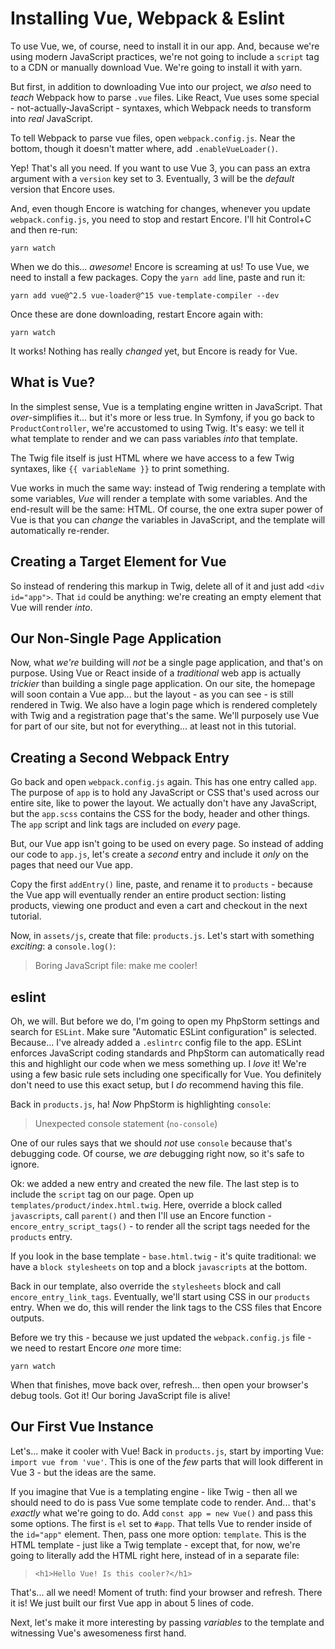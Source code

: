 # Installing Vue, Webpack & Eslint

To use Vue, we, of course, need to install it in our app. And, because we're
using modern JavaScript practices, we're not going to include a `script` tag
to a CDN or manually download Vue. We're going to install it with yarn.

But first, in addition to downloading Vue into our project, we *also* need to
*teach* Webpack how to parse `.vue` files. Like React, Vue uses some special -
not-actually-JavaScript - syntaxes, which Webpack needs to transform into *real*
JavaScript.

To tell Webpack to parse vue files, open `webpack.config.js`. Near the bottom,
though it doesn't matter where, add `.enableVueLoader()`.

Yep! That's all you need. If you want to use Vue 3, you can pass an extra argument
with a `version` key set to 3. Eventually, 3 will be the *default* version that
Encore uses.

And, even though Encore is watching for changes, whenever you update
`webpack.config.js`, you need to stop and restart Encore. I'll hit Control+C and
then re-run:

```terminal
yarn watch
```

When we do this... *awesome*! Encore is screaming at us! To use Vue, we need to
install a few packages. Copy the `yarn add` line, paste and run it:

```terminal-silent
yarn add vue@^2.5 vue-loader@^15 vue-template-compiler --dev
```

Once these are done downloading, restart Encore again with:

```terminal
yarn watch
```

It works! Nothing has really *changed* yet, but Encore is ready for Vue.

## What is Vue?

In the simplest sense, Vue is a templating engine written in JavaScript. That
*over*-simplifies it... but it's more or less true. In Symfony, if you go back to
`ProductController`, we're accustomed to using Twig. It's easy: we
tell it what template to render and we can pass variables *into* that template.

The Twig file itself is just HTML where we have access to a few Twig syntaxes,
like `{{ variableName }}` to print something.

Vue works in much the same way: instead of Twig rendering a template with some
variables, *Vue* will render a template with some variables. And the end-result
will be the same: HTML. Of course, the one extra super power of Vue is that you
can *change* the variables in JavaScript, and the template will automatically
re-render.

## Creating a Target Element for Vue

So instead of rendering this markup in Twig, delete all of it and just add
`<div id="app">`. That `id` could be anything: we're creating an empty element
that Vue will render *into*.

## Our Non-Single Page Application

Now, what *we're* building will *not* be a single page application, and that's
on purpose. Using Vue or React inside of a *traditional* web app is actually
*trickier* than building a single page application. On our site, the homepage
will soon contain a Vue app... but the layout - as you can see - is still rendered
in Twig. We also have a login page which is rendered completely with Twig and
a registration page that's the same. We'll purposely use Vue for part of our
site, but not for everything... at least not in this tutorial.

## Creating a Second Webpack Entry

Go back and open `webpack.config.js` again. This has one entry called `app`.
The purpose of `app` is to hold any JavaScript or CSS that's used across our entire
site, like to power the layout. We actually don't have any JavaScript,
but the `app.scss` contains the CSS for the body, header and other things. The
`app` script and link tags are included on *every* page.

But, our Vue app isn't going to be used on every page. So instead of adding our
code to `app.js`, let's create a *second* entry and include it *only* on the pages
that need our Vue app.

Copy the first `addEntry()` line, paste, and rename it to `products` - because
the Vue app will eventually render an entire product section: listing products,
viewing one product and even a cart and checkout in the next tutorial.

Now, in `assets/js`, create that file: `products.js`. Let's start with something
*exciting*: a `console.log()`:

> Boring JavaScript file: make me cooler!

## eslint

Oh, we will. But before we do, I'm going to open my PhpStorm settings and
search for `ESLint`. Make sure "Automatic ESLint configuration" is selected.
Because... I've already added a `.eslintrc` config file to the app. ESLint enforces
JavaScript coding standards and PhpStorm can automatically read this and highlight
our code when we mess something up. I *love* it! We're using a few basic rule sets
including one specifically for Vue. You definitely don't need to use this exact
setup, but I *do* recommend having this file.

Back in `products.js`, ha! *Now* PhpStorm is highlighting `console`:

> Unexpected console statement (`no-console`)

One of our rules says that we should *not* use `console` because that's debugging code.
Of course, we *are* debugging right now, so it's safe to ignore.

Ok: we added a new entry and created the new file. The last step is to include
the `script` tag on our page. Open up `templates/product/index.html.twig`. Here,
override a block called `javascripts`, call `parent()` and then I'll use an
Encore function - `encore_entry_script_tags()` - to render all the script tags
needed for the `products` entry.

If you look in the base template - `base.html.twig` - it's quite traditional:
we have a `block stylesheets` on top and a block `javascripts` at the bottom.

Back in our template, also override the `stylesheets` block and call
`encore_entry_link_tags`. Eventually, we'll start using CSS in our `products`
entry. When we do, this will render the link tags to the CSS files that Encore
outputs.

Before we try this - because we just updated the `webpack.config.js` file - we
need to restart Encore *one* more time:

```terminal-silent
yarn watch
```

When that finishes, move back over, refresh... then open your browser's debug
tools. Got it! Our boring JavaScript file is alive!

## Our First Vue Instance

Let's... make it cooler with Vue! Back in `products.js`, start by importing Vue:
`import vue from 'vue'`. This is one of the *few* parts that will look different
in Vue 3 - but the ideas are the same.

If you imagine that Vue is a templating engine - like Twig - then all we should need
to do is pass Vue some template code to render. And... that's *exactly* what we're
going to do. Add `const app = new Vue()` and pass this some options. The first
is `el` set to `#app`. That tells Vue to render inside of the `id="app"` element.
Then, pass one more option: `template`. This is the HTML template - just like a
Twig template - except that, for now, we're going to literally add the HTML right
here, instead of in a separate file:

> `<h1>Hello Vue! Is this cooler?</h1>`

That's... all we need! Moment of truth: find your browser and refresh. There it
is! We just built our first Vue app in about 5 lines of code.

Next, let's make it more interesting by passing *variables* to the template
and witnessing Vue's awesomeness first hand.
